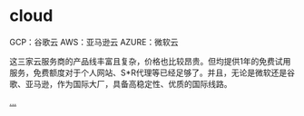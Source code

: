 # cloud


GCP：谷歌云
AWS：亚马逊云
AZURE：微软云

这三家云服务商的产品线丰富且复杂，价格也比较昂贵。但均提供1年的免费试用服务，免费额度对于个人网站、S*R代理等已经足够了。并且，无论是微软还是谷歌、亚马逊，作为国际大厂，具备高稳定性、优质的国际线路。


[...](https://www.jianshu.com/p/d39bce315e77)
